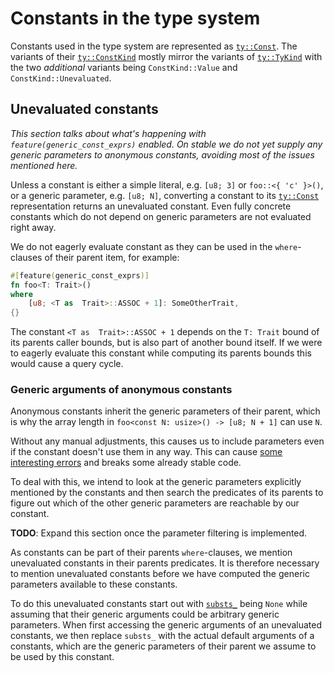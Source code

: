 # Constants in the type system

Constants used in the type system are represented as [`ty::Const`].
The variants of their [`ty::ConstKind`] mostly mirror the variants of [`ty::TyKind`]
with the two *additional* variants being `ConstKind::Value` and `ConstKind::Unevaluated`.


## Unevaluated constants

*This section talks about what's happening with `feature(generic_const_exprs)` enabled.
On stable we do not yet supply any generic parameters to anonymous constants,
avoiding most of the issues mentioned here.*

Unless a constant is either a simple literal, e.g. `[u8; 3]` or `foo::<{ 'c' }>()`,
or a generic parameter, e.g. `[u8; N]`, converting a constant to its [`ty::Const`] representation
returns an unevaluated constant. Even fully concrete constants which do not depend on
generic parameters are not evaluated right away.

We do not eagerly evaluate constant as they can be used in the `where`-clauses of their
parent item, for example:

```rust
#[feature(generic_const_exprs)]
fn foo<T: Trait>()
where
    [u8; <T as  Trait>::ASSOC + 1]: SomeOtherTrait,
{}
```

The constant `<T as  Trait>::ASSOC + 1` depends on the `T: Trait` bound of
its parents caller bounds, but is also part of another bound itself.
If we were to eagerly evaluate this constant while computing its parents bounds
this would cause a query cycle.

### Generic arguments of anonymous constants

Anonymous constants inherit the generic parameters of their parent, which is
why the array length in `foo<const N: usize>() -> [u8; N + 1]` can use `N`.

Without any manual adjustments, this causes us to include parameters even if
the constant doesn't use them in any way. This can cause
[some interesting errors](pcg-unused-substs) and breaks some already stable code.

To deal with this, we intend to look at the generic parameters explicitly mentioned
by the constants and then search the predicates of its parents to figure out which
of the other generic parameters are reachable by our constant.

**TODO**: Expand this section once the parameter filtering is implemented.

As constants can be part of their parents `where`-clauses, we mention unevaluated
constants in their parents predicates. It is therefore necessary to mention unevaluated
constants before we have computed the generic parameters
available to these constants.

To do this unevaluated constants start out with [`substs_`] being `None` while assuming
that their generic arguments could be arbitrary generic parameters.
When first accessing the generic arguments of an unevaluated constants, we then replace
`substs_` with the actual default arguments of a constants, which are the generic parameters
of their parent we assume to be used by this constant.

[`ty::Const`]: https://doc.rust-lang.org/nightly/nightly-rustc/rustc_middle/ty/struct.Const.html
[`ty::ConstKind`]: https://doc.rust-lang.org/nightly/nightly-rustc/rustc_middle/ty/enum.ConstKind.html
[`ty::TyKind`]: https://doc.rust-lang.org/nightly/nightly-rustc/rustc_middle/ty/enum.TyKind.html
[pcg-unused-substs]: https://github.com/rust-lang/project-const-generics/blob/master/design-docs/anon-const-substs.md#unused-substs
[`substs_`]: https://doc.rust-lang.org/nightly/nightly-rustc/rustc_middle/ty/consts/kind/struct.Unevaluated.html#structfield.substs_